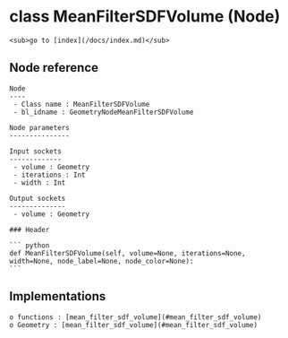 # class MeanFilterSDFVolume (Node)

    <sub>go to [index](/docs/index.md)</sub>
    
## Node reference

    Node
    ----
     - Class name : MeanFilterSDFVolume
     - bl_idname : GeometryNodeMeanFilterSDFVolume
    
    Node parameters
    ---------------
    
    Input sockets
    -------------
     - volume : Geometry
     - iterations : Int
     - width : Int
    
    Output sockets
    --------------
     - volume : Geometry
    
    ### Header

    ``` python
    def MeanFilterSDFVolume(self, volume=None, iterations=None, width=None, node_label=None, node_color=None):
    ```
    
## Implementations

    o functions : [mean_filter_sdf_volume](#mean_filter_sdf_volume)
    o Geometry : [mean_filter_sdf_volume](#mean_filter_sdf_volume) 
    
    